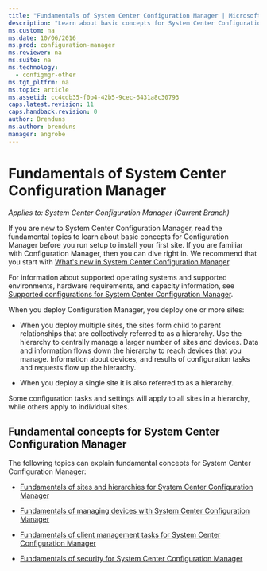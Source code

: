 ```yaml
---
title: "Fundamentals of System Center Configuration Manager | Microsoft Docs"
description: "Learn about basic concepts for System Center Configuration Manager."
ms.custom: na
ms.date: 10/06/2016
ms.prod: configuration-manager
ms.reviewer: na
ms.suite: na
ms.technology:
  - configmgr-other
ms.tgt_pltfrm: na
ms.topic: article
ms.assetid: cc4cdb35-f0b4-42b5-9cec-6431a8c30793
caps.latest.revision: 11
caps.handback.revision: 0
author: Brendunsms.author: brendunsmanager: angrobe
---
```

# Fundamentals of System Center Configuration Manager*Applies to: System Center Configuration Manager (Current Branch)*
If you are new to System Center Configuration Manager, read the fundamental topics to learn about basic concepts for Configuration Manager before you run setup to install your first site. If you are familiar with Configuration Manager, then you can dive right in. We recommend that you start with [What's new in System Center Configuration Manager](/sccm/core/plan-design/changes/what-has-changed-from-configuration-manager-2012).  

 For information about supported operating systems and supported environments, hardware requirements, and capacity information, see [Supported configurations for System Center Configuration Manager](../../core/plan-design/configs/supported-configurations.md).  

 When you deploy Configuration Manager, you deploy one or more sites:  

-   When you deploy multiple sites, the sites form child to parent relationships that are collectively referred to as a hierarchy. Use the hierarchy to centrally manage a larger number of sites and devices.  Data and information flows down the hierarchy to reach devices that you manage. Information about devices, and results of configuration tasks and requests flow up the hierarchy.  

-   When you deploy a single site it is also referred to as a hierarchy.  

 Some configuration tasks and settings will apply to all sites in a hierarchy, while others apply to individual sites.  

## Fundamental concepts for System Center Configuration Manager
The following topics can explain fundamental concepts for System Center Configuration Manager:  

-   [Fundamentals of sites and hierarchies for System Center Configuration Manager](../../core/understand/fundamentals-of-sites-and-hierarchies.md)  

-   [Fundamentals of managing devices with System Center Configuration Manager](../../core/understand/fundamentals-of-managing-devices.md)  

-   [Fundamentals of client management tasks for System Center Configuration Manager](../../core/understand/fundamentals-of-client-management-tasks.md)  

-   [Fundamentals of security for System Center Configuration Manager](../../core/understand/fundamentals-of-security.md)  

